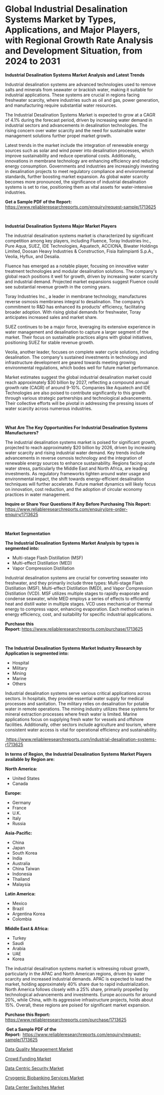 <p><h1>Global Industrial Desalination Systems Market by Types, Applications, and Major Players, with Regional Growth Rate Analysis and Development Situation, from 2024 to 2031</h1></p><p><strong>Industrial Desalination Systems Market Analysis and Latest Trends</strong></p>
<p><p>Industrial desalination systems are advanced technologies used to remove salts and minerals from seawater or brackish water, making it suitable for industrial applications. These systems are crucial in regions facing freshwater scarcity, where industries such as oil and gas, power generation, and manufacturing require substantial water resources. </p><p>The Industrial Desalination Systems Market is expected to grow at a CAGR of 4.1% during the forecast period, driven by increasing water demand in industrial sectors and advancements in desalination technologies. The rising concern over water scarcity and the need for sustainable water management solutions further propel market growth. </p><p>Latest trends in the market include the integration of renewable energy sources such as solar and wind power into desalination processes, which improve sustainability and reduce operational costs. Additionally, innovations in membrane technology are enhancing efficiency and reducing energy consumption. Governments and industries are increasingly investing in desalination projects to meet regulatory compliance and environmental standards, further boosting market expansion. As global water scarcity becomes more pronounced, the significance of industrial desalination systems is set to rise, positioning them as vital assets for water-intensive industries.</p></p>
<p><strong>Get a Sample PDF of the Report:&nbsp;</strong> <a href="https://www.reliableresearchreports.com/enquiry/request-sample/1713625?utm_campaign=1742&utm_medium=2&utm_source=Github&utm_content=ia&utm_term=22102024&utm_id=industrial-desalination-systems">https://www.reliableresearchreports.com/enquiry/request-sample/1713625</a></p>
<p>&nbsp;</p>
<p><strong>Industrial Desalination Systems Major Market Players</strong></p>
<p><p>The industrial desalination systems market is characterized by significant competition among key players, including Fluence, Toray Industries Inc., Pure Aqua, SUEZ, IDE Technologies, Aquatech, ACCIONA, Biwater Holdings Limited, Doosan Heavy Industries & Construction, Fisia Italimpianti S.p.A., Veolia, Hyflux, and Desalia. </p><p>Fluence has emerged as a notable player, focusing on innovative water treatment technologies and modular desalination solutions. The company's global reach positions it well for growth, driven by increasing water scarcity and industrial demand. Projected market expansions suggest Fluence could see substantial revenue growth in the coming years.</p><p>Toray Industries Inc., a leader in membrane technology, manufactures reverse osmosis membranes integral to desalination. The company’s commitment to R&D has enhanced its products' efficiency, facilitating broader adoption. With rising global demands for freshwater, Toray anticipates increased sales and market share.</p><p>SUEZ continues to be a major force, leveraging its extensive experience in water management and desalination to capture a larger segment of the market. Their focus on sustainable practices aligns with global initiatives, positioning SUEZ for stable revenue growth.</p><p>Veolia, another leader, focuses on complete water cycle solutions, including desalination. The company's sustained investments in technology and infrastructure development are geared towards meeting growing environmental regulations, which bodes well for future market performance.</p><p>Market estimates suggest the global industrial desalination market could reach approximately $30 billion by 2027, reflecting a compound annual growth rate (CAGR) of around 9-10%. Companies like Aquatech and IDE Technologies are also poised to contribute significantly to this growth through various strategic partnerships and technological advancements. Their collective efforts will be pivotal in addressing the pressing issues of water scarcity across numerous industries.</p></p>
<p>&nbsp;</p>
<p><strong>What Are The Key Opportunities For Industrial Desalination Systems Manufacturers?</strong></p>
<p><p>The industrial desalination systems market is poised for significant growth, projected to reach approximately $20 billion by 2026, driven by increasing water scarcity and rising industrial water demand. Key trends include advancements in reverse osmosis technology and the integration of renewable energy sources to enhance sustainability. Regions facing acute water stress, particularly the Middle East and North Africa, are leading investments. As regulatory frameworks tighten around water usage and environmental impact, the shift towards energy-efficient desalination techniques will further accelerate. Future market dynamics will likely focus on innovation, cost reduction, and the adoption of circular economy practices in water management.</p></p>
<p><strong>Inquire or Share Your Questions If Any Before Purchasing This Report:</strong> <a href="https://www.reliableresearchreports.com/enquiry/pre-order-enquiry/1713625?utm_campaign=1742&utm_medium=2&utm_source=Github&utm_content=ia&utm_term=22102024&utm_id=industrial-desalination-systems">https://www.reliableresearchreports.com/enquiry/pre-order-enquiry/1713625</a></p>
<p>&nbsp;</p>
<p><strong>Market Segmentation</strong></p>
<p><strong>The Industrial Desalination Systems Market Analysis by types is segmented into:</strong></p>
<p><ul><li>Multi-stage Flash Distillation (MSF)</li><li>Multi-effect Distillation (MED)</li><li>Vapor Compression Distillation</li></ul></p>
<p><p>Industrial desalination systems are crucial for converting seawater into freshwater, and they primarily include three types: Multi-stage Flash Distillation (MSF), Multi-effect Distillation (MED), and Vapor Compression Distillation (VCD). MSF utilizes multiple stages to rapidly evaporate and condense seawater, while MED employs a series of effects to efficiently heat and distill water in multiple stages. VCD uses mechanical or thermal energy to compress vapor, enhancing evaporation. Each method varies in energy efficiency, cost, and suitability for specific industrial applications.</p></p>
<p><strong>Purchase this Report:&nbsp;</strong><a href="https://www.reliableresearchreports.com/purchase/1713625?utm_campaign=1742&utm_medium=2&utm_source=Github&utm_content=ia&utm_term=22102024&utm_id=industrial-desalination-systems">https://www.reliableresearchreports.com/purchase/1713625</a></p>
<p>&nbsp;</p>
<p><strong>The Industrial Desalination Systems Market Industry Research by Application is segmented into:</strong></p>
<p><ul><li>Hospital</li><li>Military</li><li>Mining</li><li>Marine</li><li>Others</li></ul></p>
<p><p>Industrial desalination systems serve various critical applications across sectors. In hospitals, they provide essential water supply for medical processes and sanitation. The military relies on desalination for potable water in remote operations. The mining industry utilizes these systems for mineral extraction processes where fresh water is limited. Marine applications focus on supplying fresh water for vessels and offshore facilities. Additionally, other sectors include agriculture and tourism, where consistent water access is vital for operational efficiency and sustainability.</p></p>
<p><a href="https://www.reliableresearchreports.com/industrial-desalination-systems-r1713625?utm_campaign=1742&utm_medium=2&utm_source=Github&utm_content=ia&utm_term=22102024&utm_id=industrial-desalination-systems">&nbsp;https://www.reliableresearchreports.com/industrial-desalination-systems-r1713625</a></p>
<p><strong>In terms of Region, the Industrial Desalination Systems Market Players available by Region are:</strong></p>
<p>
    <p> <strong> North America: </strong>
        <ul>
            <li>United States</li>
            <li>Canada</li>
        </ul>
        </p> 
    <p> <strong> Europe: </strong>
        <ul>
            <li>Germany</li>
            <li>France</li>
            <li>U.K.</li>
            <li>Italy</li>
            <li>Russia</li>
        </ul>
        </p> 
    <p> <strong> Asia-Pacific: </strong>
        <ul>
            <li>China</li>
            <li>Japan</li>
            <li>South Korea</li>
            <li>India</li>
            <li>Australia</li>
            <li>China Taiwan</li>
            <li>Indonesia</li>
            <li>Thailand</li>
            <li>Malaysia</li>
        </ul>
        </p> 
    <p> <strong> Latin America: </strong>
        <ul>
            <li>Mexico</li>
            <li>Brazil</li>
            <li>Argentina Korea</li>
            <li>Colombia</li>
        </ul>
        </p> 
    <p> <strong> Middle East & Africa: </strong>
        <ul>
            <li>Turkey</li>
            <li>Saudi</li>
            <li>Arabia</li>
            <li>UAE</li>
            <li>Korea</li>
        </ul>
    </p>
    </p>
<p><p>The industrial desalination systems market is witnessing robust growth, particularly in the APAC and North American regions, driven by water scarcity and increased industrial demands. APAC is expected to lead the market, holding approximately 40% share due to rapid industrialization. North America follows closely with a 25% share, primarily propelled by technological advancements and investments. Europe accounts for around 20%, while China, with its aggressive infrastructure projects, holds about 15%. Overall, these regions are poised for significant market expansion.</p></p>
<p><strong>Purchase this Report: </strong><a href="https://www.reliableresearchreports.com/purchase/1713625?utm_campaign=1742&utm_medium=2&utm_source=Github&utm_content=ia&utm_term=22102024&utm_id=industrial-desalination-systems">https://www.reliableresearchreports.com/purchase/1713625</a></p>
<p>&nbsp;<strong>Get a Sample PDF of the Report:&nbsp;&nbsp;</strong><a href="https://www.reliableresearchreports.com/enquiry/request-sample/1713625?utm_campaign=1742&utm_medium=2&utm_source=Github&utm_content=ia&utm_term=22102024&utm_id=industrial-desalination-systems">https://www.reliableresearchreports.com/enquiry/request-sample/1713625</a></p>
<p><strong></strong></p>
<p><p><a href="https://www.linkedin.com/pulse/data-quality-management-market-size-share-analysis-growth-tx4ac?utm_campaign=1742&utm_medium=2&utm_source=Github&utm_content=ia&utm_term=22102024&utm_id=industrial-desalination-systems">Data Quality Management Market</a></p><p><a href="https://www.linkedin.com/pulse/global-crowd-funding-market-focus-product-type-non-equity-iztxe?utm_campaign=1742&utm_medium=2&utm_source=Github&utm_content=ia&utm_term=22102024&utm_id=industrial-desalination-systems">Crowd Funding Market</a></p><p><a href="https://www.linkedin.com/pulse/data-centric-security-market-size-growth-trends-statistics-vf4ve?utm_campaign=1742&utm_medium=2&utm_source=Github&utm_content=ia&utm_term=22102024&utm_id=industrial-desalination-systems">Data Centric Security Market</a></p><p><a href="https://www.linkedin.com/pulse/cryogenic-biobanking-services-market-share-size-trends-kipie?utm_campaign=1742&utm_medium=2&utm_source=Github&utm_content=ia&utm_term=22102024&utm_id=industrial-desalination-systems">Cryogenic Biobanking Services Market</a></p><p><a href="https://www.linkedin.com/pulse/global-data-center-switches-market-focus-application-end-use-bwr0e?utm_campaign=1742&utm_medium=2&utm_source=Github&utm_content=ia&utm_term=22102024&utm_id=industrial-desalination-systems">Data Center Switches Market</a></p></p>